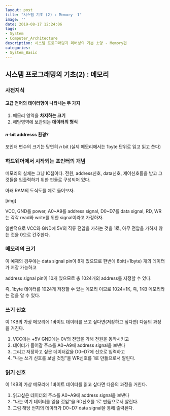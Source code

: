 ```yaml
---
layout: post
title: "시스템 기초 (2) : Memory -1"
image: ''
date: 2019-08-17 12:24:06
tags: 
- System
- Computer_Architecture
description: 시스템 프로그래밍과 리버싱의 기본 소양 - Memory편
categories:
- System_Basic
---
```


## 시스템 프로그래밍의 기초(2) : 메모리

### 사전지식 

#### 고급 언어의 데이터형이 나타내는 두 가지

1. 메모리 영역을 **차지하는 크기** 
2. 해당영역에 보관되는 **데이터의 형식**

#### *n*-bit addresss 환경?

포인터 변수의 크기는 당연히 *n* bit
(실제 메모리에서는 1byte 단위로 읽고 읽고 쓴다)

### 하드웨어에서 시작되는 포인터의 개념

메모리의 실체는 그냥 IC칩이다.
전원, address신호, data신호, 제어신호들을 받고
그것들을 입출력하기 위한 핀들로 구성되어 있다.

아래 RAM의 도식도를 예로 들어보자.



[img]


VCC, GND를 power,
A0~A9를 address signal,
D0~D7를 data signal,
RD, WR는 각각 read와 write를 위한 signal이라고 가정하자.

일반적으로 VCC와 GND에 5V의 직류 전압을 가하는 것을 1로,
아무 전압을 가하지 않는 것을 0으로 간주한다.

### 메모리의 크기 

이 예제의 경우에는 data signal pin이 8개 있으므로 
한번에 8bit(=1byte) 개의 데이터가 저장 가능하고

address signal pin이 10개 있으므로 총 1024개의 address를 지정할 수 있다.

즉, 1byte 데이터를 1024개 저장할 수 있는 메모리 이므로
1024=1K, 즉, 1KB 메모리라는 점을 알 수 있다.

### 쓰기 신호
이 1KB의 가상 메모리에 1바이트 데이터를 쓰고 싶다면(저장하고 싶다면) 다음의 과정을 거친다.

1. VCC에는 +5V
GND에는 0V의 전압을 가해 전원을 동작시키고
2. 데이터가 들어갈 주소를 A0~A9에 address signal을 보낸다
3. 그리고 저장하고 싶은 데이터값을 D0~D7에 신호로 입력하고
4. "나는 쓰기 신호를 보낼 것임"을 WR신호를 1로 만듦으로서 알린다.


### 읽기 신호 

이 1KB의 가상 메모리에 1바이트 데이터를 읽고 싶다면 다음의 과정을 거친다.

1. 읽고싶은 데이터의 주소를 A0~A9에 address signal을 보낸다
2. "나는 여기 데이터를 읽을 것임"을 RD신호를 1로 만듦으로서 알린다.
3. 그럼 해당 번지의 데이터가 D0~D7 data signal을 통해 출력된다.

